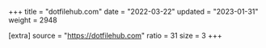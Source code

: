 +++
title = "dotfilehub.com"
date = "2022-03-22"
updated = "2023-01-31"
weight = 2948

[extra]
source = "https://dotfilehub.com"
ratio = 31
size = 3
+++
